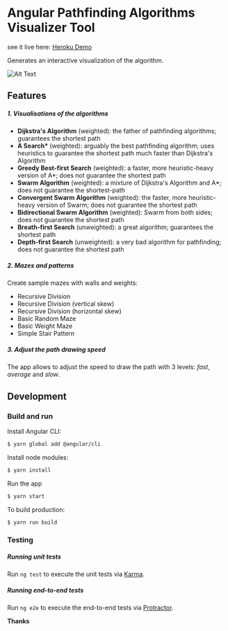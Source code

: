 # Angular Pathfinding Algorithms Visualizer Tool

see it live here: [Heroku Demo](https://ng8-pathfinder.herokuapp.com/)

Generates an interactive visualization of the algorithm.

![Alt Text](https://media.giphy.com/media/Q8fjyPnOqQrwSmeju4/giphy.gif)

## Features

##### 1. Visualisations of the algorithms

- **Dijkstra's Algorithm** (weighted): the father of pathfinding algorithms; guarantees the shortest path
- **A Search\*** (weighted): arguably the best pathfinding algorithm; uses heuristics to guarantee the shortest path much faster than Dijkstra's Algorithm
- **Greedy Best-first Search** (weighted): a faster, more heuristic-heavy version of A\*; does not guarantee the shortest path
- **Swarm Algorithm** (weighted): a mixture of Dijkstra's Algorithm and A\*; does not guarantee the shortest-path
- **Convergent Swarm Algorithm** (weighted): the faster, more heuristic-heavy version of Swarm; does not guarantee the shortest path
- **Bidirectional Swarm Algorithm** (weighted): Swarm from both sides; does not guarantee the shortest path
- **Breath-first Search** (unweighted): a great algorithm; guarantees the shortest path
- **Depth-first Search** (unweighted): a very bad algorithm for pathfinding; does not guarantee the shortest path

##### 2. Mazes and patterns

Create sample mazes with walls and weights:

- Recursive Division
- Recursive Division (vertical skew)
- Recursive Division (horizontal skew)
- Basic Random Maze
- Basic Weight Maze
- Simple Stair Pattern

##### 3. Adjust the path drawing speed

The app allows to adjust the speed to draw the path with 3 levels: _fast_, _average_ and _slow_.

## Development

### Build and run

Install Angular CLI:

```sh
$ yarn global add @angular/cli
```

Install node modules:

```sh
$ yarn install
```

Run the app

```sh
$ yarn start
```

To build production:

```sh
$ yarn run build
```

### Testing

##### Running unit tests

Run `ng test` to execute the unit tests via [Karma](https://karma-runner.github.io).

##### Running end-to-end tests

Run `ng e2e` to execute the end-to-end tests via [Protractor](http://www.protractortest.org/).

**Thanks**
